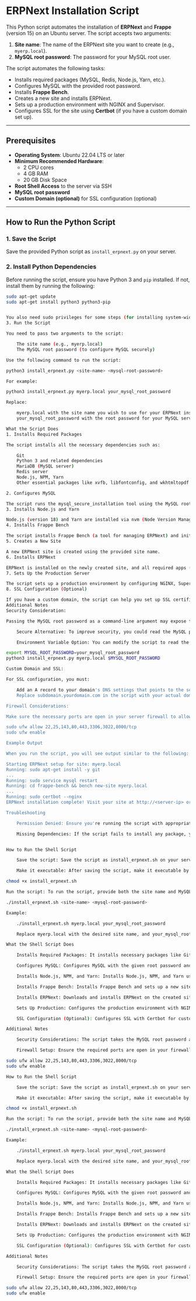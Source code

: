 # ERPNext Installation Script

This Python script automates the installation of **ERPNext** and **Frappe** (version 15) on an Ubuntu server. The script accepts two arguments:
1. **Site name**: The name of the ERPNext site you want to create (e.g., `myerp.local`).
2. **MySQL root password**: The password for your MySQL root user.

The script automates the following tasks:
- Installs required packages (MySQL, Redis, Node.js, Yarn, etc.).
- Configures MySQL with the provided root password.
- Installs **Frappe Bench**.
- Creates a new site and installs ERPNext.
- Sets up a production environment with NGINX and Supervisor.
- Configures SSL for the site using **Certbot** (if you have a custom domain set up).

---

## Prerequisites

- **Operating System**: Ubuntu 22.04 LTS or later
- **Minimum Recommended Hardware**:
  - 2 CPU cores
  - 4 GB RAM
  - 20 GB Disk Space
- **Root Shell Access** to the server via SSH
- **MySQL root password**
- **Custom Domain (optional)** for SSL configuration (optional)

---

## How to Run the Python Script

### 1. Save the Script

Save the provided Python script as `install_erpnext.py` on your server.

### 2. Install Python Dependencies

Before running the script, ensure you have Python 3 and `pip` installed. If not, install them by running the following:

```bash
sudo apt-get update
sudo apt-get install python3 python3-pip


You also need sudo privileges for some steps (for installing system-wide packages).
3. Run the Script

You need to pass two arguments to the script:

    The site name (e.g., myerp.local)
    The MySQL root password (to configure MySQL securely)

Use the following command to run the script:

python3 install_erpnext.py <site-name> <mysql-root-password>

For example:

python3 install_erpnext.py myerp.local your_mysql_root_password

Replace:

    myerp.local with the site name you wish to use for your ERPNext instance.
    your_mysql_root_password with the root password for your MySQL server.

What the Script Does
1. Installs Required Packages

The script installs all the necessary dependencies such as:

    Git
    Python 3 and related dependencies
    MariaDB (MySQL server)
    Redis server
    Node.js, NPM, Yarn
    Other essential packages like xvfb, libfontconfig, and wkhtmltopdf for PDF generation.

2. Configures MySQL

The script runs the mysql_secure_installation tool using the MySQL root password passed as an argument and updates the MySQL configuration file to support utf8mb4 character set.
3. Installs Node.js and Yarn

Node.js (version 18) and Yarn are installed via nvm (Node Version Manager).
4. Installs Frappe Bench

The script installs Frappe Bench (a tool for managing ERPNext) and initializes a new bench with Frappe v15.
5. Creates a New Site

A new ERPNext site is created using the provided site name.
6. Installs ERPNext

ERPNext is installed on the newly created site, and all required apps (e.g., payments, HRMS) are also installed.
7. Sets Up the Production Server

The script sets up a production environment by configuring NGINX, Supervisor, and enabling the scheduler for ERPNext. It also disables maintenance mode to make the site live.
8. SSL Configuration (Optional)

If you have a custom domain, the script can help you set up SSL certificates using Certbot and configure NGINX to serve the site over HTTPS.
Additional Notes
Security Consideration:

Passing the MySQL root password as a command-line argument may expose the password in the shell’s history or process list (especially if you use tools like ps).

    Secure Alternative: To improve security, you could read the MySQL password from an environment variable instead of passing it as a command-line argument.

    Environment Variable Option: You can modify the script to read the MySQL root password from an environment variable like this:

export MYSQL_ROOT_PASSWORD=your_mysql_root_password
python3 install_erpnext.py myerp.local $MYSQL_ROOT_PASSWORD

Custom Domain and SSL:

For SSL configuration, you must:

    Add an A record to your domain's DNS settings that points to the server IP address.
    Replace subdomain.yourdomain.com in the script with your actual domain/subdomain.

Firewall Considerations:

Make sure the necessary ports are open in your server firewall to allow access to ERPNext:

sudo ufw allow 22,25,143,80,443,3306,3022,8000/tcp
sudo ufw enable

Example Output

When you run the script, you will see output similar to the following:

Starting ERPNext setup for site: myerp.local
Running: sudo apt-get install -y git
...
Running: sudo service mysql restart
Running: cd frappe-bench && bench new-site myerp.local
...
Running: sudo certbot --nginx
ERPNext installation complete! Visit your site at http://<server-ip> or https://<subdomain>

Troubleshooting

    Permission Denied: Ensure you're running the script with appropriate permissions (sudo) for commands that require elevated privileges.

    Missing Dependencies: If the script fails to install any package, you may need to manually install them or check your internet connection.


How to Run the Shell Script

    Save the script: Save the script as install_erpnext.sh on your server.

    Make it executable: After saving the script, make it executable by running the following command:

chmod +x install_erpnext.sh

Run the script: To run the script, provide both the site name and MySQL root password as arguments:

./install_erpnext.sh <site-name> <mysql-root-password>

Example:

    ./install_erpnext.sh myerp.local your_mysql_root_password

    Replace myerp.local with the desired site name, and your_mysql_root_password with your MySQL root password.

What the Shell Script Does

    Installs Required Packages: It installs necessary packages like Git, Python, MariaDB, Redis, Node.js, Yarn, and other dependencies.

    Configures MySQL: Configures MySQL with the given root password and sets up the character set for UTF-8 support.

    Installs Node.js, NPM, and Yarn: Installs Node.js, NPM, and Yarn using nvm.

    Installs Frappe Bench: Installs Frappe Bench and sets up a new site.

    Installs ERPNext: Downloads and installs ERPNext on the created site.

    Sets Up Production: Configures the production environment with NGINX and Supervisor.

    SSL Configuration (Optional): Configures SSL with Certbot for custom domain names.

Additional Notes

    Security Considerations: The script takes the MySQL root password as an argument. Consider using environment variables to avoid passing sensitive information in the command line.

    Firewall Setup: Ensure the required ports are open in your firewall, including 80, 443 (for web access), and others as necessary.

sudo ufw allow 22,25,143,80,443,3306,3022,8000/tcp
sudo ufw enable

How to Run the Shell Script

    Save the script: Save the script as install_erpnext.sh on your server.

    Make it executable: After saving the script, make it executable by running the following command:

chmod +x install_erpnext.sh

Run the script: To run the script, provide both the site name and MySQL root password as arguments:

./install_erpnext.sh <site-name> <mysql-root-password>

Example:

    ./install_erpnext.sh myerp.local your_mysql_root_password

    Replace myerp.local with the desired site name, and your_mysql_root_password with your MySQL root password.

What the Shell Script Does

    Installs Required Packages: It installs necessary packages like Git, Python, MariaDB, Redis, Node.js, Yarn, and other dependencies.

    Configures MySQL: Configures MySQL with the given root password and sets up the character set for UTF-8 support.

    Installs Node.js, NPM, and Yarn: Installs Node.js, NPM, and Yarn using nvm.

    Installs Frappe Bench: Installs Frappe Bench and sets up a new site.

    Installs ERPNext: Downloads and installs ERPNext on the created site.

    Sets Up Production: Configures the production environment with NGINX and Supervisor.

    SSL Configuration (Optional): Configures SSL with Certbot for custom domain names.

Additional Notes

    Security Considerations: The script takes the MySQL root password as an argument. Consider using environment variables to avoid passing sensitive information in the command line.

    Firewall Setup: Ensure the required ports are open in your firewall, including 80, 443 (for web access), and others as necessary.

sudo ufw allow 22,25,143,80,443,3306,3022,8000/tcp
sudo ufw enable


